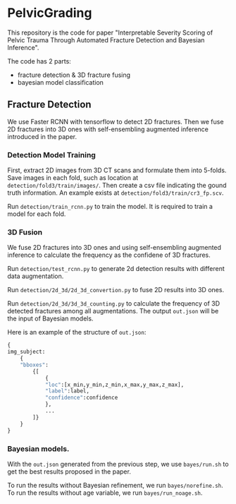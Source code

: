# PelvicGrading
This repository is the code for paper "Interpretable Severity Scoring of Pelvic Trauma Through Automated Fracture Detection and Bayesian Inference".

The code has 2 parts: 
- fracture detection & 3D fracture fusing
- bayesian model classification

## Fracture Detection 
We use Faster RCNN with tensorflow to detect 2D fractures. Then we fuse 2D fractures into 3D ones with self-ensembling augmented inference introduced in the paper.

### Detection Model Training
First, extract 2D images from 3D CT scans and formulate them into 5-folds. Save images in each fold, such as location at `detection/fold3/train/images/`. Then create a csv file indicating the gound truth information. An example exists at `detection/fold3/train/cr3_fp.scv`.

Run `detection/train_rcnn.py` to train the model. It is required to train a model for each fold.

### 3D Fusion
We fuse 2D fractures into 3D ones and using self-ensembling augmented inference to calculate the frequency as the confidene of 3D fractures.

Run `detection/test_rcnn.py` to generate 2d detection results with different data augmentation.

Run `detection/2d_3d/2d_3d_convertion.py` to fuse 2D results into 3D ones.

Run `detection/2d_3d/3d_3d_counting.py` to calculate the frequency of 3D detected fractures among all augmentations. The output `out.json` will be the input of Bayesian models.

Here is an example of the structure of `out.json`:
```python
{
img_subject:
    {
    "bboxes":
        {[
            {
            "loc":[x_min,y_min,z_min,x_max,y_max,z_max],
            "label":label,
            "confidence":confidence
            },
            ...
        ]}
    }
}
```

### Bayesian models.
With the `out.json` generated from the previous step, we use `bayes/run.sh` to get the best results proposed in the paper.

To run the results without Bayesian refinement, we run `bayes/norefine.sh`. \
To run the results without age variable, we run `bayes/run_noage.sh`.
